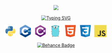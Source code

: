 <div id="header" align="center">
<div id="header" align="center">
  <img src="https://i.giphy.com/media/v1.Y2lkPTc5MGI3NjExMWw0aXZpdHhwcnJmZWdnMXY1Y3hqZjRyNHE3dm5qY2pqNnVmbnNlaCZlcD12MV9pbnRlcm5hbF9naWZfYnlfaWQmY3Q9Zw/gvfpZrR54qd56/giphy.gif" width="400"/>
</div>

[![Typing SVG](https://readme-typing-svg.demolab.com?font=Texturina&size=25&letterSpacing=3&duration=2000&pause=1000&center=true&vCenter=true&multiline=true&width=435&height=70&lines=Hello+user;I'm+Murat)](https://git.io/typing-svg)

  <img src="https://github.com/devicons/devicon/blob/master/icons/python/python-original.svg" title="Python" alt="Python" width="40" height="40"/>&nbsp;
  <img src="https://github.com/devicons/devicon/blob/master/icons/cplusplus/cplusplus-original.svg" title="C++" alt="C++" width="40" height="40"/>&nbsp;
  <img src="https://github.com/devicons/devicon/blob/master/icons/csharp/csharp-original.svg" title="C#" alt="C#" width="40" height="40"/>&nbsp;
  <img src="https://github.com/devicons/devicon/blob/master/icons/go/go-original.svg" title="Go" alt="Go" width="40" height="40"/>&nbsp;
  <img src="https://github.com/devicons/devicon/blob/master/icons/html5/html5-original.svg" title="HTML5" alt="HTML5" width="40" height="40"/>&nbsp;
  <img src="https://github.com/devicons/devicon/blob/master/icons/css3/css3-original.svg" title="CSS3" alt="CSS3" width="40" height="40"/>&nbsp;
  <img src="https://github.com/devicons/devicon/blob/master/icons/javascript/javascript-original.svg" title="JavaScript" alt="JavaScript" width="40" height="40"/>&nbsp;

  <div id="badges">
    <a href="https://www.behance.net/muratkarimov">
      <img src="https://img.shields.io/badge/Behance-053eff?style=for-the-badge&logo=behance&logoColor=white" alt="Behance Badge"/>
    </a>
  </div>


  <img src="https://komarev.com/ghpvc/?username=mikarmk&style=flat-square&color=blue" alt=""/>





</div>
